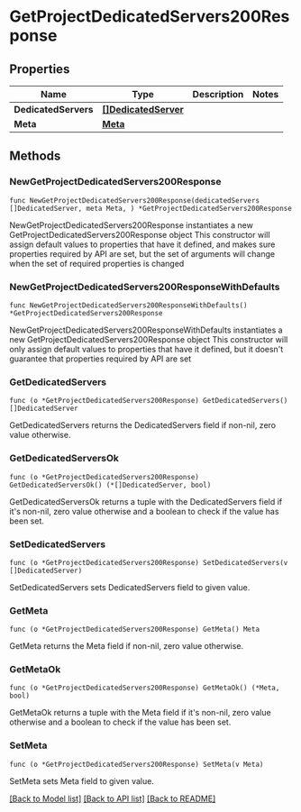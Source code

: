 # GetProjectDedicatedServers200Response

## Properties

Name | Type | Description | Notes
------------ | ------------- | ------------- | -------------
**DedicatedServers** | [**[]DedicatedServer**](DedicatedServer.md) |  | 
**Meta** | [**Meta**](Meta.md) |  | 

## Methods

### NewGetProjectDedicatedServers200Response

`func NewGetProjectDedicatedServers200Response(dedicatedServers []DedicatedServer, meta Meta, ) *GetProjectDedicatedServers200Response`

NewGetProjectDedicatedServers200Response instantiates a new GetProjectDedicatedServers200Response object
This constructor will assign default values to properties that have it defined,
and makes sure properties required by API are set, but the set of arguments
will change when the set of required properties is changed

### NewGetProjectDedicatedServers200ResponseWithDefaults

`func NewGetProjectDedicatedServers200ResponseWithDefaults() *GetProjectDedicatedServers200Response`

NewGetProjectDedicatedServers200ResponseWithDefaults instantiates a new GetProjectDedicatedServers200Response object
This constructor will only assign default values to properties that have it defined,
but it doesn't guarantee that properties required by API are set

### GetDedicatedServers

`func (o *GetProjectDedicatedServers200Response) GetDedicatedServers() []DedicatedServer`

GetDedicatedServers returns the DedicatedServers field if non-nil, zero value otherwise.

### GetDedicatedServersOk

`func (o *GetProjectDedicatedServers200Response) GetDedicatedServersOk() (*[]DedicatedServer, bool)`

GetDedicatedServersOk returns a tuple with the DedicatedServers field if it's non-nil, zero value otherwise
and a boolean to check if the value has been set.

### SetDedicatedServers

`func (o *GetProjectDedicatedServers200Response) SetDedicatedServers(v []DedicatedServer)`

SetDedicatedServers sets DedicatedServers field to given value.


### GetMeta

`func (o *GetProjectDedicatedServers200Response) GetMeta() Meta`

GetMeta returns the Meta field if non-nil, zero value otherwise.

### GetMetaOk

`func (o *GetProjectDedicatedServers200Response) GetMetaOk() (*Meta, bool)`

GetMetaOk returns a tuple with the Meta field if it's non-nil, zero value otherwise
and a boolean to check if the value has been set.

### SetMeta

`func (o *GetProjectDedicatedServers200Response) SetMeta(v Meta)`

SetMeta sets Meta field to given value.



[[Back to Model list]](../README.md#documentation-for-models) [[Back to API list]](../README.md#documentation-for-api-endpoints) [[Back to README]](../README.md)


